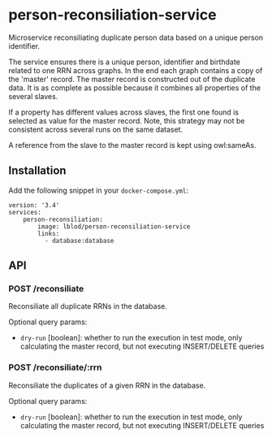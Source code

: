 # person-reconsiliation-service

Microservice reconsiliating duplicate person data based on a unique person identifier.

The service ensures there is a unique person, identifier and birthdate related to one RRN
across graphs. In the end each graph contains a copy of the 'master' record. The master record
is constructed out of the duplicate data. It is as complete as possible because it combines
all properties of the several slaves.

If a property has different values across slaves, the first one found is selected as value
for the master record. Note, this strategy may not be consistent across several runs on the same dataset.

A reference from the slave to the master record is kept using owl:sameAs.

## Installation

Add the following snippet in your `docker-compose.yml`:

```
version: '3.4'
services:
    person-reconsiliation:
        image: lblod/person-reconsiliation-service
        links:
          - database:database
```

## API

### POST /reconsiliate

Reconsiliate all duplicate RRNs in the database.

Optional query params:
* `dry-run` [boolean]: whether to run the execution in test mode, only calculating the master record, but not executing INSERT/DELETE queries


### POST /reconsiliate/:rrn

Reconsiliate the duplicates of a given RRN in the database.

Optional query params:
* `dry-run` [boolean]: whether to run the execution in test mode, only calculating the master record, but not executing INSERT/DELETE queries
